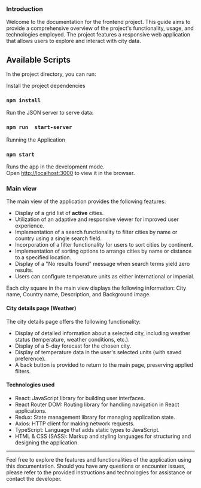 ### Introduction

Welcome to the documentation for the frontend project. This guide aims to provide a comprehensive overview of the project's functionality, usage, and technologies employed. The project features a responsive web application that allows users to explore and interact with city data.

## Available Scripts

In the project directory, you can run:

Install the project dependencies

### `npm install`

Run the JSON server to serve data:

### `npm run  start-server`

Running the Application

### `npm start`

Runs the app in the development mode.\
Open [http://localhost:3000](http://localhost:3000) to view it in the browser.

### Main view

The main view of the application provides the following features:

- Display of a grid list of **active** cities.
- Utilization of an adaptive and responsive viewer for improved user experience.
- Implementation of a search functionality to filter cities by name or country using a single search field.
- Incorporation of a filter functionality for users to sort cities by continent.
- Implementation of sorting options to arrange cities by name or distance to a specified location.
- Display of a "No results found" message when search terms yield zero results.
- Users can configure temperature units as either international or imperial.

Each city square in the main view displays the following information: City name, Country name, Description, and Background image.

#### City details page (Weather)

The city details page offers the following functionality:

- Display of detailed information about a selected city, including weather status (temperature, weather conditions, etc.).
- Display of a 5-day forecast for the chosen city.
- Display of temperature data in the user's selected units (with saved preference).
- A back button is provided to return to the main page, preserving applied filters.

#### Technologies used

- React: JavaScript library for building user interfaces.
- React Router DOM: Routing library for handling navigation in React applications.
- Redux: State management library for managing application state.
- Axios: HTTP client for making network requests.
- TypeScript: Language that adds static types to JavaScript.
- HTML & CSS (SASS): Markup and styling languages for structuring and designing the application.

---

Feel free to explore the features and functionalities of the application using this documentation. Should you have any questions or encounter issues, please refer to the provided instructions and technologies for assistance or contact the developer.
